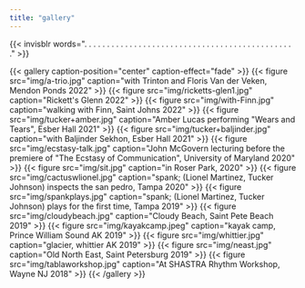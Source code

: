 ```yaml
---
title: "gallery"
---
```

{{< invisblr words=". . . . . . . . . . . . . . . . . . . . . . . . . . . . . . . . . . . . . . . . . . . . . . ." >}}

{{< gallery caption-position="center" caption-effect="fade" >}}
  {{< figure src="img/a-trio.jpg" caption="with Trinton and Floris Van der Veken, Mendon Ponds 2022" >}}
  {{< figure src="img/ricketts-glen1.jpg" caption="Rickett's Glenn 2022" >}}
  {{< figure src="img/with-Finn.jpg" caption="walking with Finn, Saint Johns 2022" >}}
  {{< figure src="img/tucker+amber.jpg" caption="Amber Lucas performing \"Wears and Tears\", Esber Hall 2021" >}}
  {{< figure src="img/tucker+baljinder.jpg" caption="with Baljinder Sekhon, Esber Hall 2021" >}}
  {{< figure src="img/ecstasy-talk.jpg" caption="John McGovern lecturing before the premiere of \"The Ecstasy of Communication\", University of Maryland 2020" >}}
  {{< figure src="img/sit.jpg" caption="in Roser Park, 2020" >}}
  {{< figure src="img/cactuswlionel.jpg" caption="spank; (Lionel Martinez, Tucker Johnson) inspects the san pedro, Tampa 2020" >}}
  {{< figure src="img/spankplays.jpg" caption="spank; (Lionel Martinez, Tucker Johnson) plays for the first time, Tampa 2019" >}}
  {{< figure src="img/cloudybeach.jpg" caption="Cloudy Beach, Saint Pete Beach 2019" >}}
  {{< figure src="img/kayakcamp.jpeg" caption="kayak camp, Prince William Sound AK 2019" >}}
  {{< figure src="img/whittier.jpg" caption="glacier, whittier AK 2019" >}}
  {{< figure src="img/neast.jpg" caption="Old North East, Saint Petersburg 2019" >}}
  {{< figure src="img/tablaworkshop.jpg" caption="At SHASTRA Rhythm Workshop, Wayne NJ 2018" >}}
{{< /gallery >}}
